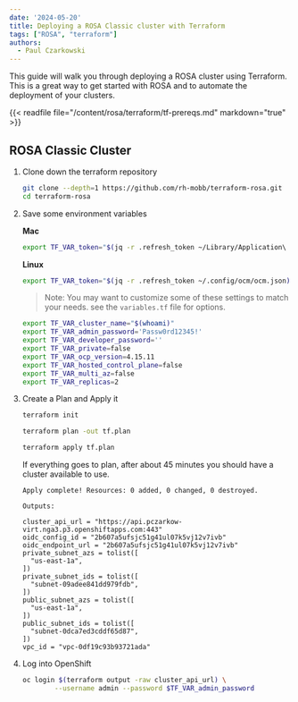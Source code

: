 ```yaml
---
date: '2024-05-20'
title: Deploying a ROSA Classic cluster with Terraform
tags: ["ROSA", "terraform"]
authors:
  - Paul Czarkowski
---
```


This guide will walk you through deploying a ROSA cluster using Terraform.  This is a great way to get started with ROSA and to automate the deployment of your clusters.

{{< readfile file="/content/rosa/terraform/tf-prereqs.md" markdown="true" >}}

## ROSA Classic Cluster

1. Clone down the terraform repository

    ```bash
    git clone --depth=1 https://github.com/rh-mobb/terraform-rosa.git
    cd terraform-rosa
    ```

1. Save some environment variables

    **Mac**

    ```bash
    export TF_VAR_token="$(jq -r .refresh_token ~/Library/Application\ Support/ocm/ocm.json)"
    ```

    **Linux**

    ```bash
    export TF_VAR_token="$(jq -r .refresh_token ~/.config/ocm/ocm.json)"
    ```

    > Note: You may want to customize some of these settings to match your needs. see the `variables.tf` file for options.

    ```bash
    export TF_VAR_cluster_name="$(whoami)"
    export TF_VAR_admin_password='Passw0rd12345!'
    export TF_VAR_developer_password=''
    export TF_VAR_private=false
    export TF_VAR_ocp_version=4.15.11
    export TF_VAR_hosted_control_plane=false
    export TF_VAR_multi_az=false
    export TF_VAR_replicas=2
    ```

3. Create a Plan and Apply it

    ```bash
    terraform init

    terraform plan -out tf.plan

    terraform apply tf.plan

    ```

    If everything goes to plan, after about 45 minutes you should have a cluster available to use.

    ```
    Apply complete! Resources: 0 added, 0 changed, 0 destroyed.

    Outputs:

    cluster_api_url = "https://api.pczarkow-virt.nga3.p3.openshiftapps.com:443"
    oidc_config_id = "2b607a5ufsjc51g41ul07k5vj12v7ivb"
    oidc_endpoint_url = "2b607a5ufsjc51g41ul07k5vj12v7ivb"
    private_subnet_azs = tolist([
      "us-east-1a",
    ])
    private_subnet_ids = tolist([
      "subnet-09adee841dd979fdb",
    ])
    public_subnet_azs = tolist([
      "us-east-1a",
    ])
    public_subnet_ids = tolist([
      "subnet-0dca7ed3cddf65d87",
    ])
    vpc_id = "vpc-0df19c93b93721ada"
    ```

1. Log into OpenShift

    ```bash
    oc login $(terraform output -raw cluster_api_url) \
            --username admin --password $TF_VAR_admin_password

    ```
